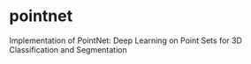 # pointnet
Implementation of PointNet: Deep Learning on Point Sets for 3D Classification and Segmentation
